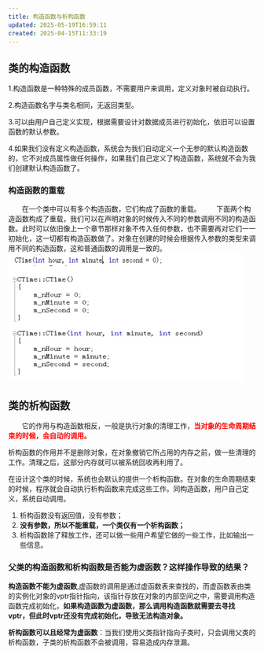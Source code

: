 ```yaml
---
title: 构造函数与析构函数
updated: 2025-05-19T16:59:11
created: 2025-04-15T11:33:19
---
```


## 类的构造函数
1.构造函数是一种特殊的成员函数，不需要用户来调用，定义对象时被自动执行。

2.构造函数名字与类名相同，无返回类型。

3.可以由用户自己定义实现，根据需要设计对数据成员进行初始化，依旧可以设置函数的默认参数。

4.如果我们没有定义构造函数，系统会为我们自动定义一个无参的默认构造函数的，它不对成员属性做任何操作，如果我们自己定义了构造函数，系统就不会为我们创建默认构造函数了。

### 构造函数的重载
　　在一个类中可以有多个构造函数，它们构成了函数的重载。
　　下面两个构造函数构成了重载，我们可以在声明对象的时候传入不同的参数调用不同的构造函数。此时可以依旧像上一个章节那样对象不传入任何参数，也不需要再对它们一一初始化，这一切都有构造函数做了。对象在创建的时候会根据传入参数的类型来调用不同的构造函数，这和普通函数的调用是一致的。
![image1](../../../resources/3b5e5aeb3ded48aeab26537f22063e2e.png)

## 类的析构函数
　　它的作用与构造函数相反，一般是执行对象的清理工作，<strong style="color:red">当对象的生命周期结束的时候，会自动的调用。</strong>

析构函数的作用并不是删除对象，在对象撤销它所占用的内存之前，做一些清理的工作。清理之后，这部分内存就可以被系统回收再利用了。

在设计这个类的时候，系统也会默认的提供一个析构函数。在对象的生命周期结束的时候，程序就会自动执行析构函数来完成这些工作。同构造函数，用户自己定义，系统自动调用。
1. 析构函数没有返回值，没有参数；
2. **没有参数，所以不能重载，一个类仅有一个析构函数；**
3. 析构函数除了释放工作，还可以做一些用户希望它做的一些工作，比如输出一些信息。

### 父类的构造函数和析构函数是否能为虚函数？这样操作导致的结果？
**构造函数不能为虚函数**,虚函数的调用是通过虚函数表来查找的，而虚函数表由类的实例化对象的vptr指针指向，该指针存放在对象的内部空间之中，需要调用构造函数完成初始化，**如果构造函数为虚函数，那么调用构造函数就需要去寻找vptr，但此时vptr还没有完成初始化，导致无法构造对象。**

**析构函数可以且经常为虚函数**：当我们使用父类指针指向子类时，只会调用父类的析构函数，子类的析构函数不会被调用，容易造成内存泄漏。

